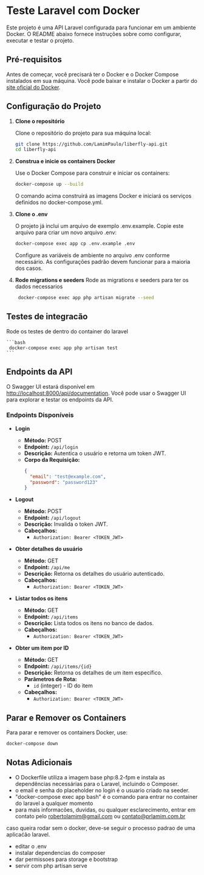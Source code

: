 # Teste Laravel com Docker

Este projeto é uma API Laravel configurada para funcionar em um ambiente Docker. O README abaixo fornece instruções sobre como configurar, executar e testar o projeto.

## Pré-requisitos

Antes de começar, você precisará ter o Docker e o Docker Compose instalados em sua máquina. Você pode baixar e instalar o Docker a partir do [site oficial do Docker](https://www.docker.com/products/docker-desktop).

## Configuração do Projeto

1. **Clone o repositório**

   Clone o repositório do projeto para sua máquina local:
   ```bash
   git clone https://github.com/LamimPaulo/liberfly-api.git
   cd liberfly-api
    ```
    
2. **Construa e inicie os containers Docker**

    Use o Docker Compose para construir e iniciar os containers:

    ```bash
    docker-compose up --build
    ```

    O comando acima construirá as imagens Docker e iniciará os serviços definidos no docker-compose.yml.

3. **Clone o .env**

   O projeto já inclui um arquivo de exemplo .env.example. Copie este arquivo para criar um novo arquivo .env:
   ```bash
   docker-compose exec app cp .env.example .env
   ```

   Configure as variáveis de ambiente no arquivo .env conforme necessário. As configurações padrão devem funcionar para a maioria dos casos.


4. **Rode migrations e seeders**
    Rode as migrations e seeders para ter os dados necessarios

    ```bash
     docker-compose exec app php artisan migrate --seed
    ```

## Testes de integracão
Rode os testes de dentro do container do laravel
    
    ```bash
     docker-compose exec app php artisan test
    ```

## Endpoints da API

O Swagger UI estará disponível em [http://localhost:8000/api/documentation](http://localhost:8000/api/documentation). Você pode usar o Swagger UI para explorar e testar os endpoints da API.

### Endpoints Disponíveis

- **Login**
  - **Método:** POST
  - **Endpoint:** `/api/login`
  - **Descrição:** Autentica o usuário e retorna um token JWT.
  - **Corpo da Requisição:**
    ```json
    {
      "email": "test@example.com",
      "password": "password123"
    }
    ```

- **Logout**
  - **Método:** POST
  - **Endpoint:** `/api/logout`
  - **Descrição:** Invalida o token JWT.
  - **Cabeçalhos:** 
    - `Authorization: Bearer <TOKEN_JWT>`

- **Obter detalhes do usuário**
  - **Método:** GET
  - **Endpoint:** `/api/me`
  - **Descrição:** Retorna os detalhes do usuário autenticado.
  - **Cabeçalhos:** 
    - `Authorization: Bearer <TOKEN_JWT>`

- **Listar todos os itens**
  - **Método:** GET
  - **Endpoint:** `/api/items`
  - **Descrição:** Lista todos os itens no banco de dados.
  - **Cabeçalhos:** 
    - `Authorization: Bearer <TOKEN_JWT>`

- **Obter um item por ID**
  - **Método:** GET
  - **Endpoint:** `/api/items/{id}`
  - **Descrição:** Retorna os detalhes de um item específico.
  - **Parâmetros de Rota:** 
    - `id` (integer) - ID do item
  - **Cabeçalhos:** 
    - `Authorization: Bearer <TOKEN_JWT>`



## Parar e Remover os Containers
Para parar e remover os containers Docker, use:
```bash
docker-compose down
```

## Notas Adicionais
- O Dockerfile utiliza a imagem base php:8.2-fpm e instala as dependências necessárias para o Laravel, incluindo o Composer.
- o email e senha do placeholder no login é o usuario criado na seeder.
- "docker-compose exec app bash" é o comando para entrar no container do laravel a qualquer momento
- para mais informacões, duvidas, ou qualquer esclarecimento, entrar em contato pelo robertolamim@gmail.com ou contato@prlamim.com.br


caso queira rodar sem o docker, deve-se seguir o processo padrao de uma aplicaćão laravel.

- editar o .env
- instalar dependencias do composer
- dar permissoes para storage e bootstrap
- servir com php artisan serve